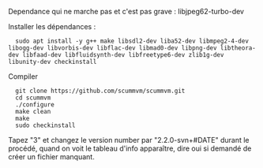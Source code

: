 Dependance qui ne marche pas et c'est pas grave : libjpeg62-turbo-dev

Installer les dépendances :
```
  sudo apt install -y g++ make libsdl2-dev liba52-dev libmpeg2-4-dev libogg-dev libvorbis-dev libflac-dev libmad0-dev libpng-dev libtheora-dev libfaad-dev libfluidsynth-dev libfreetype6-dev zlib1g-dev libunity-dev checkinstall
```

Compiler
```
  git clone https://github.com/scummvm/scummvm.git
  cd scummvm
  ./configure
  make clean
  make
  sudo checkinstall
```
Tapez "3" et changez le version number par "2.2.0-svn+#DATE" durant le procédé, quand on voit le tableau d'info apparaître, dire oui si demandé de créer un fichier manquant.

